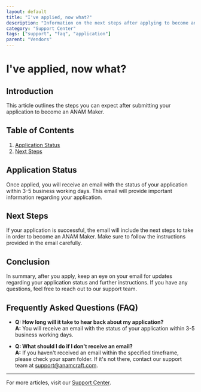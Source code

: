 ```yaml
---
layout: default
title: "I've applied, now what?"
description: "Information on the next steps after applying to become an ANAM Maker."
category: "Support Center"
tags: ["support", "faq", "application"]
parent: "Vendors"
---
```


# I've applied, now what?

## Introduction

This article outlines the steps you can expect after submitting your application to become an ANAM Maker.

## Table of Contents
1. [Application Status](#application-status)
2. [Next Steps](#next-steps)

## Application Status

Once applied, you will receive an email with the status of your application within 3-5 business working days. This email will provide important information regarding your application.

## Next Steps

If your application is successful, the email will include the next steps to take in order to become an ANAM Maker. Make sure to follow the instructions provided in the email carefully.

## Conclusion

In summary, after you apply, keep an eye on your email for updates regarding your application status and further instructions. If you have any questions, feel free to reach out to our support team.

## Frequently Asked Questions (FAQ)

- **Q: How long will it take to hear back about my application?**  
  **A:** You will receive an email with the status of your application within 3-5 business working days.

- **Q: What should I do if I don't receive an email?**  
  **A:** If you haven't received an email within the specified timeframe, please check your spam folder. If it's not there, contact our support team at support@anamcraft.com.

---

For more articles, visit our [Support Center](https://support.anamcraft.com).